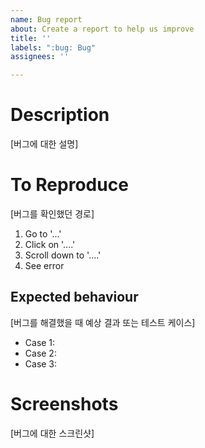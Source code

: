 ```yaml
---
name: Bug report
about: Create a report to help us improve
title: ''
labels: ":bug: Bug"
assignees: ''

---
```


# Description
[버그에 대한 설명]

# To Reproduce
[버그를 확인했던 경로]

1. Go to '...'
2. Click on '....'
3. Scroll down to '....'
4. See error

## Expected behaviour
[버그를 해결했을 때 예상 결과 또는 테스트 케이스]

- Case 1:
- Case 2:
- Case 3:

# Screenshots
[버그에 대한 스크린샷]
